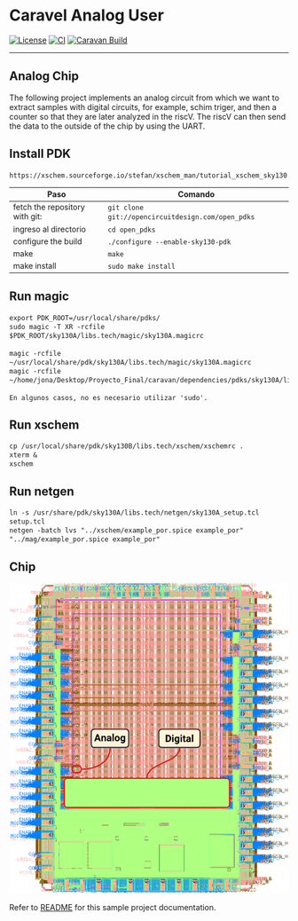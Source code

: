 # Caravel Analog User

[![License](https://img.shields.io/badge/License-Apache%202.0-blue.svg)](https://opensource.org/licenses/Apache-2.0) [![CI](https://github.com/efabless/caravel_user_project_analog/actions/workflows/user_project_ci.yml/badge.svg)](https://github.com/efabless/caravel_user_project_analog/actions/workflows/user_project_ci.yml) [![Caravan Build](https://github.com/efabless/caravel_user_project_analog/actions/workflows/caravan_build.yml/badge.svg)](https://github.com/efabless/caravel_user_project_analog/actions/workflows/caravan_build.yml)

---

## Analog Chip

The following project implements an analog circuit from which we want to extract samples with digital circuits, for example, schim triger, and then a counter so that they are later analyzed in the riscV. The riscV can then send the data to the outside of the chip by using the UART.

## Install PDK

    https://xschem.sourceforge.io/stefan/xschem_man/tutorial_xschem_sky130.html

| Paso                                       | Comando                                              |
|--------------------------------------------|------------------------------------------------------|
| fetch the repository with git:             | `git clone git://opencircuitdesign.com/open_pdks`    |
| ingreso al directorio                      | `cd open_pdks`                                       |
| configure the build                        | `./configure --enable-sky130-pdk`                    |
| make                                       | `make`                                               |
| make install                               | `sudo make install`                                  |

## Run magic

    export PDK_ROOT=/usr/local/share/pdks/
    sudo magic -T XR -rcfile $PDK_ROOT/sky130A/libs.tech/magic/sky130A.magicrc
    
    magic -rcfile ~/usr/local/share/pdk/sky130A/libs.tech/magic/sky130A.magicrc
    magic -rcfile ~/home/jona/Desktop/Proyecto_Final/caravan/dependencies/pdks/sky130A/libs.tech/magic/sky130A.magicrc

    En algunos casos, no es necesario utilizar 'sudo'.


## Run xschem

    cp /usr/local/share/pdk/sky130B/libs.tech/xschem/xschemrc .
    xterm &
    xschem

## Run netgen

    ln -s /usr/share/pdk/sky130A/libs.tech/netgen/sky130A_setup.tcl setup.tcl
    netgen -batch lvs "../xschem/example_por.spice example_por" "../mag/example_por.spice example_por"
    

## Chip

![Chip](docs/chip_caravan.png)

Refer to [README](docs/source/index.rst) for this sample project documentation. 
